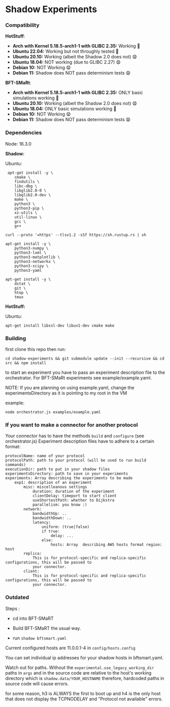 # Shadow Experiments

### Compatibility

**HotStuff**:

- **Arch with Kernel 5.18.5-arch1-1 with GLIBC 2.35:** Working :rocket:
- **Ubuntu 22.04:** Working but not throughly tested :rocket:
- **Ubuntu 20.10:** Working (albeit the Shadow 2.0 does not) :anguished:
- **Ubuntu 18.04:** NOT working (due to GLIBC 2.27) :anguished:
- **Debian 10:** NOT Working  :anguished:
- **Debian 11:** Shadow does NOT pass determinism tests :anguished:

**BFT-SMaRt**:
- **Arch with Kernel 5.18.5-arch1-1 with GLIBC 2.35:** ONLY basic simulations working :rocket:
- **Ubuntu 20.10:** Working (albeit the Shadow 2.0 does not)  :anguished:
- **Ubuntu 18.04:** ONLY basic simulations working :rocket:
- **Debian 10:** NOT Working :anguished:
- **Debian 11:** Shadow does NOT pass determinism tests :anguished:


### Dependencies

Node: 16.3.0

**Shadow:**


Ubuntu:

```
 apt-get install -y \
    cmake \
    findutils \
    libc-dbg \
    libglib2.0-0 \
    libglib2.0-dev \
    make \
    python3 \
    python3-pip \
    xz-utils \
    util-linux \
    gcc \
    g++ 

curl --proto '=https' --tlsv1.2 -sSf https://sh.rustup.rs | sh

apt-get install -y \
    python3-numpy \
    python3-lxml \
    python3-matplotlib \
    python3-networkx \
    python3-scipy \
    python3-yaml

apt-get install -y \
    dstat \
    git \
    htop \
    tmux

```


**HotStuff:**

Ubuntu:

`apt-get install libssl-dev libuv1-dev cmake make`

### Building

first clone this repo then run:

`cd shadow-experiments && git submodule update --init --recursive && cd src && npm install`

to start an experiment you have to pass an experiment description file to the orchestrator. For BFT-SMaRt experiments
see example/example.yaml.

NOTE: If you are planning on using example.yaml, change the experimentsDirectory as it is pointing to my root in the VM

example:

`node orchestrator.js examples/example.yaml`



### If you want to make a connector for another protocol

Your connector has to have the methods `build` and `configure` (see orchestrator.js)
Experiment description files have to adhere to a certain format:

```
protocolName: name of your protocol
protocolPath: path to your protocol (will be used to run build commands)
executionDir: path to put in your shadow files
experimentsDirectory: path to save in your experiments
experiments: Array describing the experiments to be made
    exp1: description of an experiment
        misc: miscelleanous settings 
            duration: duration of the experiment
            clientDelay: timeport to start client
            useShortestPath: whether to Dijkstra
            parallelism: you know :)
        network:
            bandwidthUp: ..
            bandwidthDown: ..
            latency:
                uniform: (true|false)
                if true:
                    delay: ...
                else:
                    hosts: Array  describing AWS hosts format region: host
        replica: 
            This is for protocol-specific and replica-specific configurations, this will be passed to 
            your connector.
        client:
            This is for protocol-specific and replica-specific configurations, this will be passed to 
            your connector.
```



### Outdated
Steps : 

- cd into BFT-SMaRT

- Build BFT-SMaRT the usual way. 

- run `shadow bftsmart.yaml` 

Current configured hosts are 11.0.0.1-4 in `config/hosts.config`

You can set individual ip addresses for your shadow hosts in bftsmart.yaml.

Watch out for paths. Without the `experimental.use_legacy_working_dir` paths in `args` and in the source code are relative to the host's working directory which is `shadow.data/YOUR_HOSTNAME` therefore, hardcoded paths in source code will cause errors.

for some reason, h3 is ALWAYS the first to boot up and h4 is the only host that does not display the TCPNODELAY and "Protocol not available" errors.
